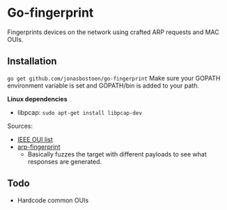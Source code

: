 # Go-fingerprint

Fingerprints devices on the network using crafted ARP requests and MAC OUIs.

## Installation
`go get github.com/jonasbostoen/go-fingerprint`
Make sure your GOPATH environment variable is set and GOPATH/bin is added to your path.

**Linux dependencies**
* libpcap: `sudo apt-get install libpcap-dev`

Sources:
* [IEEE OUI list](http://standards-oui.ieee.org/oui/oui.txt)
* [arp-fingerprint](https://linux.die.net/man/1/arp-fingerprint)
    * Basically fuzzes the target with different payloads to see what responses are generated.

## Todo
* Hardcode common OUIs
